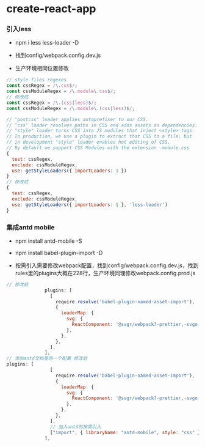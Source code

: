 # create-react-app

### 引入less
- npm i less less-loader -D

- 找到config/webpack.config.dev.js

- 生产环境相同位置修改

```js
// style files regexes
const cssRegex = /\.css$/;
const cssModuleRegex = /\.module\.css$/;
// 修改成
const cssRegex = /\.(css|less)$/;
const cssModuleRegex = /\.module\.(css|less)$/;

// "postcss" loader applies autoprefixer to our CSS.
// "css" loader resolves paths in CSS and adds assets as dependencies.
// "style" loader turns CSS into JS modules that inject <style> tags.
// In production, we use a plugin to extract that CSS to a file, but
// in development "style" loader enables hot editing of CSS.
// By default we support CSS Modules with the extension .module.css
{
  test: cssRegex,
  exclude: cssModuleRegex,
  use: getStyleLoaders({ importLoaders: 1 })
}
// 修改成
{
  test: cssRegex,
  exclude: cssModuleRegex,
  use: getStyleLoaders({ importLoaders: 1 }, 'less-loader')
}
```

### 集成antd mobile

- npm install antd-mobile -S

- npm install babel-plugin-import -D

- 按需引入需要修改webpack配置，找到config/webpack.config.dev.js，找到rules里的plugins大概在228行，生产环境同理修改webpack.config.prod.js

```js
// 修改前
              plugins: [
                [
                  require.resolve('babel-plugin-named-asset-import'),
                  {
                    loaderMap: {
                      svg: {
                        ReactComponent: '@svgr/webpack?-prettier,-svgo![path]',
                      },
                    },
                  },
                ],
              ],
// 添加antd文档里的一个配置 修改后
plugins: [
                [
                  require.resolve('babel-plugin-named-asset-import'),
                  {
                    loaderMap: {
                      svg: {
                        ReactComponent: '@svgr/webpack?-prettier,-svgo![path]',
                      },
                    },
                  },
                ],
                // 加入antd的按需引入
                ["import", { libraryName: "antd-mobile", style: "css" }] // `style: true` 会加载 less 文件
              ],
```

